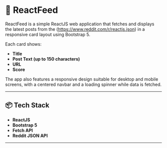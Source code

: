 # 🚀 ReactFeed

ReactFeed is a simple ReactJS web application that fetches and displays the latest posts from the (https://www.reddit.com/r/reactjs.json) in a responsive card layout using Bootstrap 5.  

Each card shows:
- **Title**
- **Post Text (up to 150 characters)**
- **URL**
- **Score**

The app also features a responsive design suitable for desktop and mobile screens, with a centered navbar and a loading spinner while data is fetched.

---


## 📦 Tech Stack

- **ReactJS**
- **Bootstrap 5**
- **Fetch API**
- **Reddit JSON API**

---

